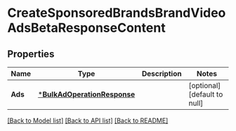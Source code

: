 # CreateSponsoredBrandsBrandVideoAdsBetaResponseContent

## Properties
Name | Type | Description | Notes
------------ | ------------- | ------------- | -------------
**Ads** | [***BulkAdOperationResponse**](BulkAdOperationResponse.md) |  | [optional] [default to null]

[[Back to Model list]](../README.md#documentation-for-models) [[Back to API list]](../README.md#documentation-for-api-endpoints) [[Back to README]](../README.md)


